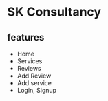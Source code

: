 # SK Consultancy <br>
## features <br>
* Home
* Services
* Reviews
* Add Review
* Add service
* Login, Signup